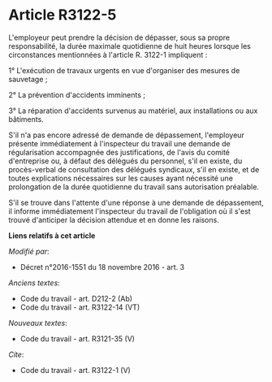 # Article R3122-5

L'employeur peut prendre la décision de dépasser, sous sa propre responsabilité, la durée maximale quotidienne de huit heures
lorsque les circonstances mentionnées à l'article R. 3122-1 impliquent : 

1° L'exécution de travaux urgents en vue d'organiser des mesures de sauvetage ; 

2° La prévention d'accidents imminents ; 

3° La réparation d'accidents survenus au matériel, aux installations ou aux bâtiments. 

S'il n'a pas encore adressé de demande de dépassement, l'employeur présente immédiatement à l'inspecteur du travail une
demande de régularisation accompagnée des justifications, de l'avis du comité d'entreprise ou, à défaut des délégués du
personnel, s'il en existe, du procès-verbal de consultation des délégués syndicaux, s'il en existe, et de toutes explications
nécessaires sur les causes ayant nécessité une prolongation de la durée quotidienne du travail sans autorisation préalable. 

S'il se trouve dans l'attente d'une réponse à une demande de dépassement, il informe immédiatement l'inspecteur du travail de
l'obligation où il s'est trouvé d'anticiper la décision attendue et en donne les raisons.

**Liens relatifs à cet article**

_Modifié par_:

  - Décret n°2016-1551 du 18 novembre 2016 - art. 3

_Anciens textes_:

  - Code du travail - art. D212-2 (Ab)
  - Code du travail - art. R3122-14 (VT)

_Nouveaux textes_:

  - Code du travail - art. R3121-35 (V)

_Cite_:

  - Code du travail - art. R3122-1 (V)
